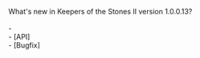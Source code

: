 What's new in Keepers of the Stones II version 1.0.0.13?<br />
<br />- 
<br />- [API] 
<br />- [Bugfix] 